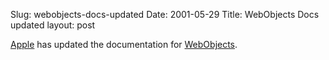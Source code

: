 Slug: webobjects-docs-updated
Date: 2001-05-29
Title: WebObjects Docs updated
layout: post

<a href="http://www.apple.com/">Apple</a> has updated the documentation for <a href="http://www.apple.com/webobjects/">WebObjects</a>.
